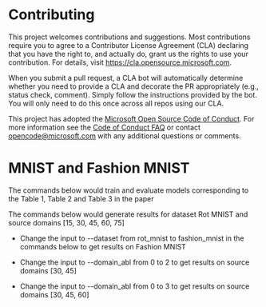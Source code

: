
# Contributing

This project welcomes contributions and suggestions.  Most contributions require you to agree to a
Contributor License Agreement (CLA) declaring that you have the right to, and actually do, grant us
the rights to use your contribution. For details, visit https://cla.opensource.microsoft.com.

When you submit a pull request, a CLA bot will automatically determine whether you need to provide
a CLA and decorate the PR appropriately (e.g., status check, comment). Simply follow the instructions
provided by the bot. You will only need to do this once across all repos using our CLA.

This project has adopted the [Microsoft Open Source Code of Conduct](https://opensource.microsoft.com/codeofconduct/).
For more information see the [Code of Conduct FAQ](https://opensource.microsoft.com/codeofconduct/faq/) or
contact [opencode@microsoft.com](mailto:opencode@microsoft.com) with any additional questions or comments.

# MNIST and Fashion MNIST

The commands below would train and evaluate models corresponding to the Table 1, Table 2 and Table 3 in the paper

The commands below would generate results for dataset Rot MNIST and source domains [15, 30, 45, 60, 75]

* Change the input to --dataset from rot_mnist to fashion_mnist in the commands below to get results on Fashion MNIST

* Change the input to --domain_abl from 0 to 2 to get results on source domains [30, 45]

* Change the input to --domain_abl from 0 to 3 to get results on source domains [30, 45, 60]
